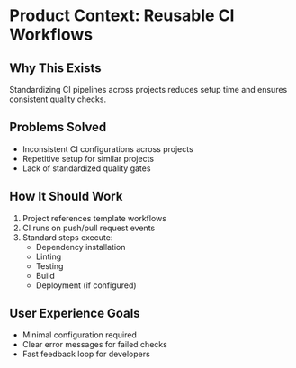 # Product Context: Reusable CI Workflows

## Why This Exists
Standardizing CI pipelines across projects reduces setup time and ensures consistent quality checks.

## Problems Solved
- Inconsistent CI configurations across projects
- Repetitive setup for similar projects
- Lack of standardized quality gates

## How It Should Work
1. Project references template workflows
2. CI runs on push/pull request events
3. Standard steps execute:
   - Dependency installation
   - Linting
   - Testing
   - Build
   - Deployment (if configured)

## User Experience Goals
- Minimal configuration required
- Clear error messages for failed checks
- Fast feedback loop for developers